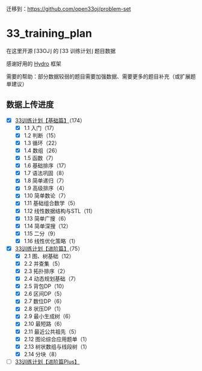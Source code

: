 迁移到：https://github.com/open33oj/problem-set

# 33_training_plan

在这里开源 ⌈33OJ⌋ 的 ⌈33 训练计划⌋ 题目数据

感谢好用的 [Hydro](https://github.com/hydro-dev/Hydro) 框架 

需要的帮助：部分数据较弱的题目需要加强数据、需要更多的题目补充（或扩展题单建议）

## 数据上传进度

- [x] [33训练计划【基础篇】](http://oj.33dai.cn/training/63240d4ea11217d4d6434e08)（174）
  - [x] 1.1 入门（17）
  - [x] 1.2 判断（15）
  - [x] 1.3 循环（22）
  - [x] 1.4 数组（26）
  - [x] 1.5 函数（7）
  - [x] 1.6 基础排序（17）
  - [x] 1.7 语法巩固（8）
  - [x] 1.8 简单递归（7）
  - [x] 1.9 高级排序（4）
  - [x] 1.10 简单数论（7）
  - [x] 1.11 基础组合数学（5）
  - [x] 1.12 线性数据结构与STL（11）
  - [x] 1.13 简单广搜（6）
  - [x] 1.14 简单深搜（12）
  - [x] 1.15 二分（9）
  - [x] 1.16 线性优化策略（1）
- [x] [33训练计划【进阶篇】](http://oj.33dai.cn/training/639001c0f4dead0452a1694c)（75）
  - [x] 2.1 图、树基础（12）
  - [x] 2.2 并查集（5）
  - [x] 2.3 拓扑排序（2）
  - [x] 2.4 动态规划基础（7）
  - [x] 2.5 背包DP（10）
  - [x] 2.6 区间DP（5）
  - [x] 2.7 数位DP（6）
  - [x] 2.8 状压DP（1）
  - [x] 2.9 最小生成树（6）
  - [x] 2.10 最短路（6）
  - [x] 2.11 最近公共祖先（5）
  - [x] 2.12 图论综合应用题单（1）
  - [x] 2.13 树状数组与线段树（1）
  - [x] 2.14 分块（8）
- [ ] [33训练计划【进阶篇Plus】](http://oj.33dai.cn/training/63da256bac91de9dbd26c7ed)
